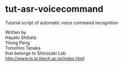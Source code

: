 # tut-asr-voicecommand
Tutorial script of automatic voice command recognition  
  
Written by  
Hayato Shibata  
Yilong Peng  
Tomohiro Tanaka  
that belongs to Shinozaki Lab.  
http://www.ts.ip.titech.ac.jp/index.html
